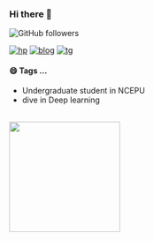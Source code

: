 ### Hi there 👋

<!--
**Edlison/Edlison** is a ✨ _special_ ✨ repository because its `README.md` (this file) appears on your GitHub profile.

Here are some ideas to get you started:

- 🔭 I’m currently working on ...
- 🌱 I’m currently learning ...
- 👯 I’m looking to collaborate on ...
- 🤔 I’m looking for help with ...
- 💬 Ask me about ...
- 📫 How to reach me: ...
- 😄 Pronouns: ...
- ⚡ Fun fact: ...
-->

![GitHub followers](https://img.shields.io/github/followers/edlison?style=social)

[![hp](https://img.shields.io/badge/-homepage-orange)](https://edlison.com)
[![blog](https://img.shields.io/badge/blog-edlison-orange)](https://blog.edlison)
[![tg](https://img.shields.io/badge/telegram-edlison-orange)](https://t.me/edlison)



#### 😄 Tags ...
- Undergraduate student in NCEPU
- dive in Deep learning


</br>

<div>
<a href="https://github.com/edlison">
  <img align="center" src="https://github-readme-stats.vercel.app/api?username=edlison&theme=dark&show_icons=true" height="200"/>
</a>
</div>

</br>

<!--![hits](http://visitor-badge-reloaded.herokuapp.com/badge?page_id=edlison.edlison&text=Page_Views&style=for-the-badge&non-unique=true)
-->

